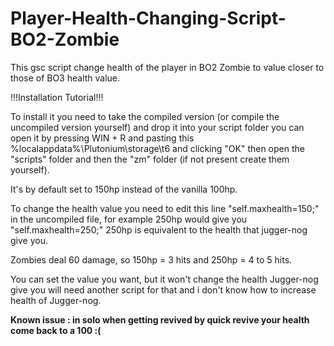 # Player-Health-Changing-Script-BO2-Zombie
This gsc script change health of the player in BO2 Zombie to value closer to those of BO3 health value.

!!!Installation Tutorial!!!

To install it you need to take the compiled version (or compile the uncompiled version yourself) and drop it into your script folder you can open it by pressing WIN + R and pasting this %localappdata%\Plutonium\storage\t6 and clicking "OK" then open the "scripts" folder and then the "zm" folder (if not present create them yourself).


It's by default set to 150hp instead of the vanilla 100hp.

To change the health value you need to edit this line "self.maxhealth=150;" in the uncompiled file, for example 250hp would give you "self.maxhealth=250;" 250hp is equivalent to the health that jugger-nog give you.

Zombies deal 60 damage, so 150hp = 3 hits and 250hp = 4 to 5 hits.

You can set the value you want, but it won't change the health Jugger-nog give you will need another script for that and i don't know how to increase health of Jugger-nog.


**Known issue : in solo when getting revived by quick revive your health come back to a 100 :(**
